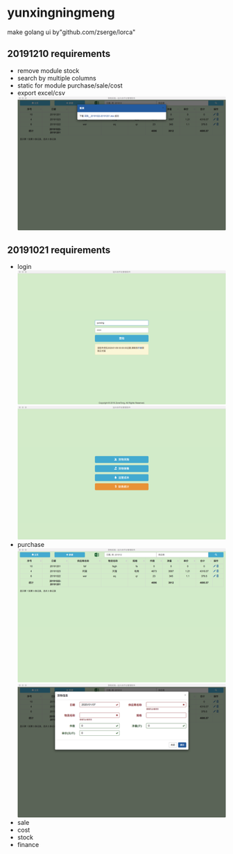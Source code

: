 # yunxingningmeng

make golang ui by"github.com/zserge/lorca"

## 20191210 requirements

- remove module stock
- search by multiple columns
- static for module purchase/sale/cost
- export excel/csv
![采购](./docs/5.png)

## 20191021 requirements

- login
![登陆](./docs/1.png)
![菜单](./docs/2.png)
- purchase
![采购](./docs/3.png)
![采购](./docs/4.png)
- sale
- cost
- stock
- finance
